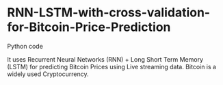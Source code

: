 # RNN-LSTM-with-cross-validation-for-Bitcoin-Price-Prediction

Python code

It uses Recurrent Neural Networks (RNN) + Long Short Term Memory (LSTM) for predicting Bitcoin Prices using Live streaming data.
Bitcoin is a widely used Cryptocurrency.
